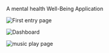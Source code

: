 A mental health Well-Being Application



![First entry page](file:///home/kanishk/Pictures/Screenshots/Screenshot%20from%202023-10-16%2022-07-32.png)

![Dashboard](https://github.com/kanishksharma123/Mental_fitness_app/assets/89863825/318adfa6-8528-48cd-a7ab-6a8e33c8264f)


![music play page](https://github.com/kanishksharma123/Mental_fitness_app/assets/89863825/e9959c0b-5e08-40cb-a1df-9e165c9c41db)

